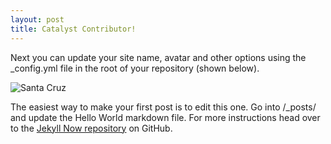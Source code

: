 ```yaml
---
layout: post
title: Catalyst Contributor!
---
```


Next you can update your site name, avatar and other options using the _config.yml file in the root of your repository (shown below).

![Santa Cruz](/assets/images/santa-sruc.png)

The easiest way to make your first post is to edit this one. Go into /_posts/ and update the Hello World markdown file. For more instructions head over to the [Jekyll Now repository](https://github.com/barryclark/jekyll-now) on GitHub.
